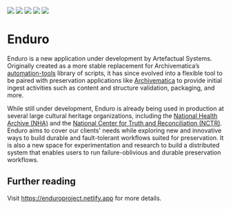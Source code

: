 <p align="left">
  <a href="https://github.com/artefactual-labs/enduro/releases/latest"><img src="https://img.shields.io/github/v/release/artefactual-labs/enduro.svg?color=orange"/></a>
  <img src="https://github.com/artefactual-labs/enduro/workflows/Test/badge.svg"/>
  <a href="LICENSE"><img src="https://img.shields.io/badge/license-Apache%202.0-blue.svg"/></a>
  <a href="https://goreportcard.com/report/github.com/artefactual-labs/enduro"><img src="https://goreportcard.com/badge/github.com/artefactual-labs/enduro"/></a>
  <a href="https://codecov.io/gh/artefactual-labs/enduro"><img src="https://img.shields.io/codecov/c/github/artefactual-labs/enduro"/></a>
</p>

# Enduro

Enduro is a new application under development by Artefactual Systems. Originally created 
as a more stable replacement for Archivematica’s [automation-tools][automation-tools] 
library of scripts, it has since evolved into a flexible tool to be paired with 
preservation applications like [Archivematica][archivematica] to provide initial ingest 
activities such as content and structure validation, packaging, and more.

While still under development, Enduro is already being used in production at several large 
cultural heritage organizations, including the [National Health Archive (NHA)] and the 
[National Center for Truth and Reconciliation (NCTR)]. Enduro aims to cover our clients' 
needs while exploring new and innovative ways to build durable and fault-tolerant 
workflows suited for preservation. It is also a new space for experimentation and research 
to build a distributed system that enables users to run failure-oblivious and durable 
preservation workflows.

## Further reading

Visit https://enduroproject.netlify.app for more details.

[archivematica]: https://archivematica.org
[automation-tools]: https://github.com/artefactual/automation-tools
[National Health Archive (NHA)]: https://www.piql.com/norwegians-digital-health-data-to-be-preserved-for-future-generations/
[National Center for Truth and Reconciliation (NCTR)]: https://nctr.ca/about/about-the-nctr/our-mandate/
